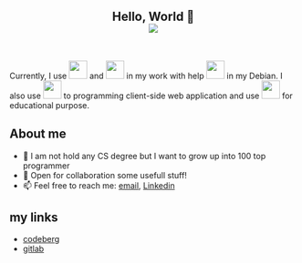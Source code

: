 <p>
  <h2 align="center">Hello, World 👋 <br>
  <img align="center" src="https://gpvc.arturio.dev/aysf">
  </h2>
</p>

<br/>


Currently, I use <code><img src="https://upload.wikimedia.org/wikipedia/commons/0/05/Go_Logo_Blue.svg" width="32"/></code> and <code><img src="https://upload.wikimedia.org/wikipedia/commons/7/73/Ruby_logo.svg" width="32"/></code> in my work with help <code><img src="https://bashlogo.com/img/symbol/svg/full_colored_dark.svg" width="32"/></code> in my Debian. I also use <code><img src="https://upload.wikimedia.org/wikipedia/commons/6/6a/JavaScript-logo.png" width="32"/></code> to programming client-side web application and use <code><img src="https://upload.wikimedia.org/wikipedia/commons/c/c3/Python-logo-notext.svg" width="32"/></code> for educational purpose.

## About me


- 🌱 I am not hold any CS degree but I want to grow up into 100 top programmer
- 👯 Open for collaboration some usefull stuff!
- 📫 Feel free to reach me: [email](mailto:ansufw@gmail.com), [Linkedin](https://www.linkedin.com/in/ansuf/)
 

## my links
 - [codeberg](https://codeberg.org/ayw)
 - [gitlab](https://gitlab.com/wicak)

<!--

## my favorite programming languages: 


<p align="center">
  <br>
  <a href="https://www.gnu.org/software/bash/" title="bash"><img src="https://bashlogo.com/img/symbol/svg/full_colored_dark.svg" width="65"/></a>
  <a href="https://go.dev/" title="go programming language"><img src="https://github.com/aysf/img/blob/master/favpng_go-programming-language-computer-programming-programmer.png" width="55"/></a>
  <a href="https://developer.mozilla.org/en-US/docs/Web/JavaScript" title="linux"><img src="https://upload.wikimedia.org/wikipedia/commons/6/6a/JavaScript-logo.png" width="55"/></a>
  <a href="https://www.python.org/" title="python"><img src="https://upload.wikimedia.org/wikipedia/commons/c/c3/Python-logo-notext.svg" width="55"/></a>
  <a href="https://www.ruby-lang.org/en" title="ruby"><img src="https://upload.wikimedia.org/wikipedia/commons/7/73/Ruby_logo.svg" width="55"/></a>
 

**aysf/aysf** is a ✨ _special_ ✨ repository because its `README.md` (this file) appears on your GitHub profile.

Here are some ideas to get you started:

- 🔭 I’m currently working on ...
- 🌱 I’m currently learning ...
- 👯 I’m looking to collaborate on ...
- 🤔 I’m looking for help with ...
- 💬 Ask me about ...
- 😄 Pronouns: ...
- ⚡ Fun fact: ...

### Highlighted Repo ✨    
- [nusa-theme](https://github.com/aysf/nusa-theme) -> web theme collection
- [belajar-koding](https://github.com/aysf/belajar-koding) -> note for learning coding


[![My github stats](https://github-readme-stats.vercel.app/api?username=aysf&show_icons=true&theme=radical)](https://github.com/aysf/github-readme-stats)  [![Top Langs](https://github-readme-stats.vercel.app/api/top-langs/?username=aysf&show_icons=true&theme=radical&layout=compact)](https://github.com/aysf/github-readme-stats)

  <a href="https://www.ruby-lang.org/" title="python"><img src="https://upload.wikimedia.org/wikipedia/commons/thumb/7/73/Ruby_logo.svg/800px-Ruby_logo.svg.png" width="55"/></a>
  <a href="https://www.rust-lang.org/" title="python"><img src="https://rustacean.net/more-crabby-things/owoferris.svg" width="55"/></a>
</p>

-->
